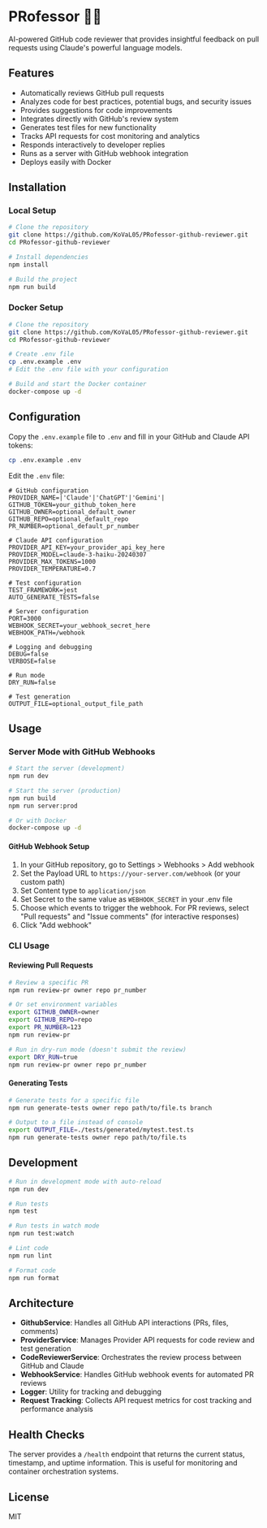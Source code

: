 # PRofessor 👨‍🏫

AI-powered GitHub code reviewer that provides insightful feedback on pull requests using Claude's powerful language models.

## Features

- Automatically reviews GitHub pull requests
- Analyzes code for best practices, potential bugs, and security issues
- Provides suggestions for code improvements
- Integrates directly with GitHub's review system
- Generates test files for new functionality
- Tracks API requests for cost monitoring and analytics
- Responds interactively to developer replies
- Runs as a server with GitHub webhook integration
- Deploys easily with Docker

## Installation

### Local Setup

```bash
# Clone the repository
git clone https://github.com/KoVaL05/PRofessor-github-reviewer.git
cd PRofessor-github-reviewer

# Install dependencies
npm install

# Build the project
npm run build
```

### Docker Setup

```bash
# Clone the repository
git clone https://github.com/KoVaL05/PRofessor-github-reviewer.git
cd PRofessor-github-reviewer

# Create .env file
cp .env.example .env
# Edit the .env file with your configuration

# Build and start the Docker container
docker-compose up -d
```

## Configuration

Copy the `.env.example` file to `.env` and fill in your GitHub and Claude API tokens:

```bash
cp .env.example .env
```

Edit the `.env` file:

```
# GitHub configuration
PROVIDER_NAME=|'Claude'|'ChatGPT'|'Gemini'|
GITHUB_TOKEN=your_github_token_here
GITHUB_OWNER=optional_default_owner
GITHUB_REPO=optional_default_repo
PR_NUMBER=optional_default_pr_number

# Claude API configuration
PROVIDER_API_KEY=your_provider_api_key_here
PROVIDER_MODEL=claude-3-haiku-20240307
PROVIDER_MAX_TOKENS=1000
PROVIDER_TEMPERATURE=0.7

# Test configuration
TEST_FRAMEWORK=jest
AUTO_GENERATE_TESTS=false

# Server configuration
PORT=3000
WEBHOOK_SECRET=your_webhook_secret_here
WEBHOOK_PATH=/webhook

# Logging and debugging
DEBUG=false
VERBOSE=false

# Run mode
DRY_RUN=false

# Test generation
OUTPUT_FILE=optional_output_file_path
```

## Usage

### Server Mode with GitHub Webhooks

```bash
# Start the server (development)
npm run dev

# Start the server (production)
npm run build
npm run server:prod

# Or with Docker
docker-compose up -d
```

#### GitHub Webhook Setup

1. In your GitHub repository, go to Settings > Webhooks > Add webhook
2. Set the Payload URL to `https://your-server.com/webhook` (or your custom path)
3. Set Content type to `application/json`
4. Set Secret to the same value as `WEBHOOK_SECRET` in your .env file
5. Choose which events to trigger the webhook. For PR reviews, select "Pull requests" and "Issue comments" (for interactive responses)
6. Click "Add webhook"

### CLI Usage

#### Reviewing Pull Requests

```bash
# Review a specific PR
npm run review-pr owner repo pr_number

# Or set environment variables
export GITHUB_OWNER=owner
export GITHUB_REPO=repo
export PR_NUMBER=123
npm run review-pr

# Run in dry-run mode (doesn't submit the review)
export DRY_RUN=true
npm run review-pr owner repo pr_number
```

#### Generating Tests

```bash
# Generate tests for a specific file
npm run generate-tests owner repo path/to/file.ts branch

# Output to a file instead of console
export OUTPUT_FILE=./tests/generated/mytest.test.ts
npm run generate-tests owner repo path/to/file.ts
```

## Development

```bash
# Run in development mode with auto-reload
npm run dev

# Run tests
npm test

# Run tests in watch mode
npm run test:watch

# Lint code
npm run lint

# Format code
npm run format
```

## Architecture

- **GithubService**: Handles all GitHub API interactions (PRs, files, comments)
- **ProviderService**: Manages Provider API requests for code review and test generation
- **CodeReviewerService**: Orchestrates the review process between GitHub and Claude
- **WebhookService**: Handles GitHub webhook events for automated PR reviews
- **Logger**: Utility for tracking and debugging
- **Request Tracking**: Collects API request metrics for cost tracking and performance analysis

## Health Checks

The server provides a `/health` endpoint that returns the current status, timestamp, and uptime information. This is useful for monitoring and container orchestration systems.

## License

MIT

